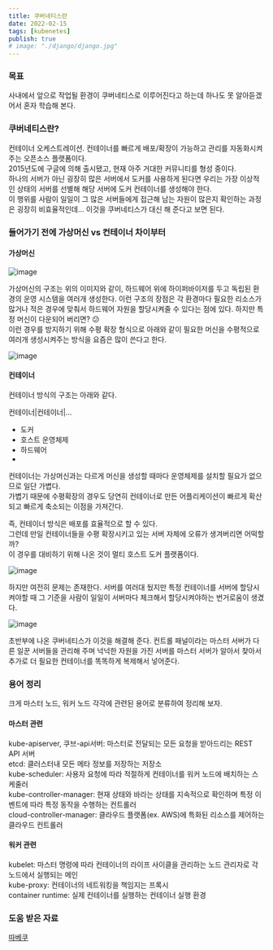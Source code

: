 ```yaml
---
title: 쿠버네티스란
date: 2022-02-15
tags: [kubenetes]
publish: true
# image: "./django/django.jpg"
---
```


### 목표

사내에서 앞으로 작업될 환경이 쿠버네티스로 이루어진다고 하는데 하나도 못 알아듣겠어서 혼자 학습해 본다.

### 쿠버네티스란?

컨테이너 오케스트레이션.
컨테이너를 빠르게 배포/확장이 가능하고 관리를 자동화시켜주는 오픈소스 플랫폼이다.  
2015년도에 구글에 의해 출시됐고, 현재 아주 거대한 커뮤니티를 형성 중이다.  
하나의 서버가 아닌 굉장히 많은 서버에서 도커를 사용하게 된다면 우리는 가장 이상적인 상태의 서버를 선별해 해당 서버에 도커 컨테이너를 생성해야 한다.  
이 행위를 사람이 일일이 그 많은 서버들에게 접근해 남는 자원이 많은지 확인하는 과정은 굉장히 비효율적인데... 이것을 쿠버네티스가 대신 해 준다고 보면 된다.

### 들어가기 전에 가상머신 vs 컨테이너 차이부터

#### 가상머신

![image](https://user-images.githubusercontent.com/24996316/154515156-444cedf1-a47e-4f9d-89ce-59297db14438.png)

가상머신의 구조는 위의 이미지와 같이, 하드웨어 위에 하이퍼바이저를 두고 독립된 환경의 운영 시스템을 여러개 생성한다. 이런 구조의 장점은 각 환경마다 필요한 리소스가 많거나 적은 경우에 맞춰서 하드웨어 자원을 할당시켜줄 수 있다는 점에 있다. 하지만 특정 머신이 다운되어 버리면? 😕  
이런 경우를 방지하기 위해 수평 확장 형식으로 아래와 같이 필요한 머신을 수평적으로 여러개 생성시켜주는 방식을 요즘은 많이 쓴다고 한다.

![image](https://user-images.githubusercontent.com/24996316/154516264-3433270d-22dc-458f-a5bb-95886f1a7f69.png)

#### 컨테이너

컨테이너 방식의 구조는 아래와 같다.

컨테이너|컨테이너|...

- 도커
- 호스트 운영체제
- 하드웨어
-

컨테이너는 가상머신과는 다르게 머신을 생성할 때마다 운영체제를 설치할 필요가 없으므로 일단 가볍다.  
가볍기 때문에 수평확장의 경우도 당연히 컨테이너로 만든 어플리케이션이 빠르게 확산되고 빠르게 축소되는 이점을 가져간다.

즉, 컨테이너 방식은 배포를 효율적으로 할 수 있다.  
그런데 만일 컨테이너들을 수평 확장시키고 있는 서버 자체에 오류가 생겨버리면 어떡할까?  
이 경우를 대비하기 위해 나온 것이 멀티 호스트 도커 플랫폼이다.

![image](https://user-images.githubusercontent.com/24996316/154518497-f3f72350-1776-4eb9-a0cf-a35bc03a6bee.png)

하지만 여전히 문제는 존재한다. 서버를 여러대 뒀지만 특정 컨테이너를 서버에 할당시켜야할 때 그 기준을 사람이 일일이 서버마다 체크해서 할당시켜야하는 번거로움이 생겼다.

![image](https://user-images.githubusercontent.com/24996316/154519434-bbe896a6-316f-46e8-a0d2-6c8389ac3a10.png)

초반부에 나온 쿠버네티스가 이것을 해결해 준다. 컨트롤 패널이라는 마스터 서버가 다른 일꾼 서버들을 관리해 주며 넉넉한 자원을 가진 서버를 마스터 서버가 알아서 찾아서 추가로 더 필요한 컨테이너를 똑똑하게 복제해서 넣어준다.

### 용어 정리

크게 마스터 노드, 워커 노드 각각에 관련된 용어로 분류하여 정리해 보자.

#### 마스터 관련

kube-apiserver, 쿠브-api서버: 마스터로 전달되는 모든 요청을 받아드리는 REST API 서버  
etcd: 클러스터내 모든 메타 정보를 저장하는 저장소  
kube-scheduler: 사용자 요청에 따라 적절하게 컨테이너를 워커 노드에 배치하는 스케줄러  
kube-controller-manager: 현재 상태와 바라는 상태를 지속적으로 확인하며 특정 이벤트에 따라 특정 동작을 수행하는 컨트롤러  
cloud-controller-manager: 클라우드 플랫폼(ex. AWS)에 특화된 리소스를 제어하는 클라우드 컨트롤러

#### 워커 관련

kubelet: 마스터 명령에 따라 컨테이너의 라이프 사이클을 관리하는 노드 관리자로 각 노드에서 실행되는 메인  
kube-proxy: 컨테이너의 네트워킹을 책임지는 프록시  
container runtime: 실제 컨테이너를 실행하는 컨테이너 실행 환경

### 도움 받은 자료

[따베쿠](https://www.youtube.com/watch?v=Sj9Z6-w1VUE&list=PLApuRlvrZKohaBHvXAOhUD-RxD0uQ3z0c&index=2)
